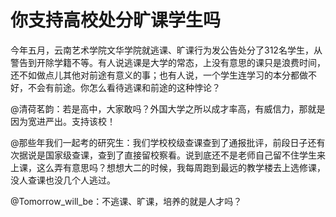 # 你支持高校处分旷课学生吗

今年五月，云南艺术学院文华学院就逃课、旷课行为发公告处分了312名学生，从警告到开除学籍不等。有人说逃课是大学的常态，上没有意思的课只是浪费时间，还不如做点儿其他对前途有意义的事；也有人说，一个学生连学习的本分都做不好，不会有前途。你怎么看待逃课和前途的这种悖论？

@清荷茗韵：若是高中，大家敢吗？外国大学之所以成才率高，有威信力，那就是因为宽进严出。支持该校！

@那些年我们一起考的研究生：我们学校校级查课查到了通报批评，前段日子还有次据说是国家级查课，查到了直接留校察看。说到底还不是老师自己留不住学生来上课，这么弄有意思吗？想想大二的时候，我每周跑到最远的教学楼去上选修课，没人查课也没几个人逃过。

@Tomorrow_will_be：不逃课、旷课，培养的就是人才吗？